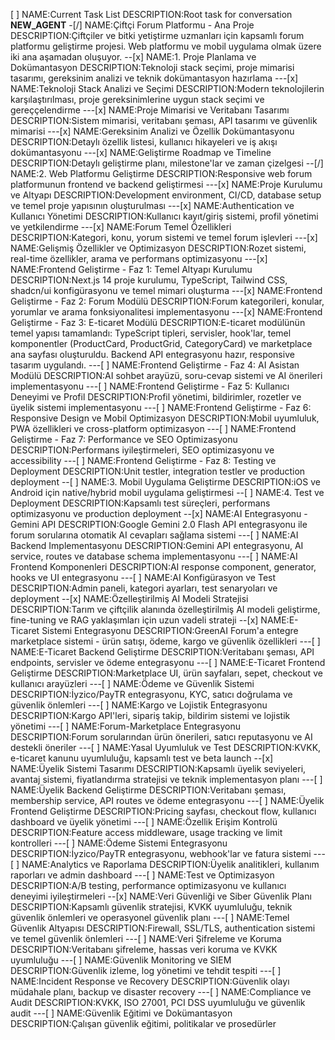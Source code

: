 [ ] NAME:Current Task List DESCRIPTION:Root task for conversation __NEW_AGENT__
-[/] NAME:Çiftçi Forum Platformu - Ana Proje DESCRIPTION:Çiftçiler ve bitki yetiştirme uzmanları için kapsamlı forum platformu geliştirme projesi. Web platformu ve mobil uygulama olmak üzere iki ana aşamadan oluşuyor.
--[x] NAME:1. Proje Planlama ve Dokümantasyon DESCRIPTION:Teknoloji stack seçimi, proje mimarisi tasarımı, gereksinim analizi ve teknik dokümantasyon hazırlama
---[x] NAME:Teknoloji Stack Analizi ve Seçimi DESCRIPTION:Modern teknolojilerin karşılaştırılması, proje gereksinimlerine uygun stack seçimi ve gereççelendirme
---[x] NAME:Proje Mimarisi ve Veritabanı Tasarımı DESCRIPTION:Sistem mimarisi, veritabanı şeması, API tasarımı ve güvenlik mimarisi
---[x] NAME:Gereksinim Analizi ve Özellik Dokümantasyonu DESCRIPTION:Detaylı özellik listesi, kullanıcı hikayeleri ve iş akışı dokümantasyonu
---[x] NAME:Geliştirme Roadmap ve Timeline DESCRIPTION:Detaylı geliştirme planı, milestone'lar ve zaman çizelgesi
--[/] NAME:2. Web Platformu Geliştirme DESCRIPTION:Responsive web forum platformunun frontend ve backend geliştirmesi
---[x] NAME:Proje Kurulumu ve Altyapı DESCRIPTION:Development environment, CI/CD, database setup ve temel proje yapısının oluşturulması
---[x] NAME:Authentication ve Kullanıcı Yönetimi DESCRIPTION:Kullanıcı kayıt/giriş sistemi, profil yönetimi ve yetkilendirme
---[x] NAME:Forum Temel Özellikleri DESCRIPTION:Kategori, konu, yorum sistemi ve temel forum işlevleri
---[x] NAME:Gelişmiş Özellikler ve Optimizasyon DESCRIPTION:Rozet sistemi, real-time özellikler, arama ve performans optimizasyonu
---[x] NAME:Frontend Geliştirme - Faz 1: Temel Altyapı Kurulumu DESCRIPTION:Next.js 14 proje kurulumu, TypeScript, Tailwind CSS, shadcn/ui konfigürasyonu ve temel mimari oluşturma
---[x] NAME:Frontend Geliştirme - Faz 2: Forum Modülü DESCRIPTION:Forum kategorileri, konular, yorumlar ve arama fonksiyonalitesi implementasyonu
---[x] NAME:Frontend Geliştirme - Faz 3: E-ticaret Modülü DESCRIPTION:E-ticaret modülünün temel yapısı tamamlandı: TypeScript tipleri, servisler, hook'lar, temel komponentler (ProductCard, ProductGrid, CategoryCard) ve marketplace ana sayfası oluşturuldu. Backend API entegrasyonu hazır, responsive tasarım uygulandı.
---[ ] NAME:Frontend Geliştirme - Faz 4: AI Asistan Modülü DESCRIPTION:AI sohbet arayüzü, soru-cevap sistemi ve AI önerileri implementasyonu
---[ ] NAME:Frontend Geliştirme - Faz 5: Kullanıcı Deneyimi ve Profil DESCRIPTION:Profil yönetimi, bildirimler, rozetler ve üyelik sistemi implementasyonu
---[ ] NAME:Frontend Geliştirme - Faz 6: Responsive Design ve Mobil Optimizasyon DESCRIPTION:Mobil uyumluluk, PWA özellikleri ve cross-platform optimizasyon
---[ ] NAME:Frontend Geliştirme - Faz 7: Performance ve SEO Optimizasyonu DESCRIPTION:Performans iyileştirmeleri, SEO optimizasyonu ve accessibility
---[ ] NAME:Frontend Geliştirme - Faz 8: Testing ve Deployment DESCRIPTION:Unit testler, integration testler ve production deployment
--[ ] NAME:3. Mobil Uygulama Geliştirme DESCRIPTION:iOS ve Android için native/hybrid mobil uygulama geliştirmesi
--[ ] NAME:4. Test ve Deployment DESCRIPTION:Kapsamlı test süreçleri, performans optimizasyonu ve production deployment
--[x] NAME:AI Entegrasyonu - Gemini API DESCRIPTION:Google Gemini 2.0 Flash API entegrasyonu ile forum sorularına otomatik AI cevapları sağlama sistemi
---[ ] NAME:AI Backend Implementasyonu DESCRIPTION:Gemini API entegrasyonu, AI service, routes ve database schema implementasyonu
---[ ] NAME:AI Frontend Komponenleri DESCRIPTION:AI response component, generator, hooks ve UI entegrasyonu
---[ ] NAME:AI Konfigürasyon ve Test DESCRIPTION:Admin paneli, kategori ayarları, test senaryoları ve deployment
--[x] NAME:Özelleştirilmiş AI Modeli Stratejisi DESCRIPTION:Tarım ve çiftçilik alanında özelleştirilmiş AI modeli geliştirme, fine-tuning ve RAG yaklaşımları için uzun vadeli strateji
--[x] NAME:E-Ticaret Sistemi Entegrasyonu DESCRIPTION:GreenAI Forum'a entegre marketplace sistemi - ürün satışı, ödeme, kargo ve güvenlik özellikleri
---[ ] NAME:E-Ticaret Backend Geliştirme DESCRIPTION:Veritabanı şeması, API endpoints, servisler ve ödeme entegrasyonu
---[ ] NAME:E-Ticaret Frontend Geliştirme DESCRIPTION:Marketplace UI, ürün sayfaları, sepet, checkout ve kullanıcı arayüzleri
---[ ] NAME:Ödeme ve Güvenlik Sistemi DESCRIPTION:İyzico/PayTR entegrasyonu, KYC, satıcı doğrulama ve güvenlik önlemleri
---[ ] NAME:Kargo ve Lojistik Entegrasyonu DESCRIPTION:Kargo API'leri, sipariş takip, bildirim sistemi ve lojistik yönetimi
---[ ] NAME:Forum-Marketplace Entegrasyonu DESCRIPTION:Forum sorularından ürün önerileri, satıcı reputasyonu ve AI destekli öneriler
---[ ] NAME:Yasal Uyumluluk ve Test DESCRIPTION:KVKK, e-ticaret kanunu uyumluluğu, kapsamlı test ve beta launch
--[x] NAME:Üyelik Sistemi Tasarımı DESCRIPTION:Kapsamlı üyelik seviyeleri, avantaj sistemi, fiyatlandırma stratejisi ve teknik implementasyon planı
---[ ] NAME:Üyelik Backend Geliştirme DESCRIPTION:Veritabanı şeması, membership service, API routes ve ödeme entegrasyonu
---[ ] NAME:Üyelik Frontend Geliştirme DESCRIPTION:Pricing sayfası, checkout flow, kullanıcı dashboard ve üyelik yönetimi
---[ ] NAME:Özellik Erişim Kontrolü DESCRIPTION:Feature access middleware, usage tracking ve limit kontrolleri
---[ ] NAME:Ödeme Sistemi Entegrasyonu DESCRIPTION:İyzico/PayTR entegrasyonu, webhook'lar ve fatura sistemi
---[ ] NAME:Analytics ve Raporlama DESCRIPTION:Üyelik analitikleri, kullanım raporları ve admin dashboard
---[ ] NAME:Test ve Optimizasyon DESCRIPTION:A/B testing, performance optimizasyonu ve kullanıcı deneyimi iyileştirmeleri
--[x] NAME:Veri Güvenliği ve Siber Güvenlik Planı DESCRIPTION:Kapsamlı güvenlik stratejisi, KVKK uyumluluğu, teknik güvenlik önlemleri ve operasyonel güvenlik planı
---[ ] NAME:Temel Güvenlik Altyapısı DESCRIPTION:Firewall, SSL/TLS, authentication sistemi ve temel güvenlik önlemleri
---[ ] NAME:Veri Şifreleme ve Koruma DESCRIPTION:Veritabanı şifreleme, hassas veri koruma ve KVKK uyumluluğu
---[ ] NAME:Güvenlik Monitoring ve SIEM DESCRIPTION:Güvenlik izleme, log yönetimi ve tehdit tespiti
---[ ] NAME:Incident Response ve Recovery DESCRIPTION:Güvenlik olayı müdahale planı, backup ve disaster recovery
---[ ] NAME:Compliance ve Audit DESCRIPTION:KVKK, ISO 27001, PCI DSS uyumluluğu ve güvenlik audit
---[ ] NAME:Güvenlik Eğitimi ve Dokümantasyon DESCRIPTION:Çalışan güvenlik eğitimi, politikalar ve prosedürler